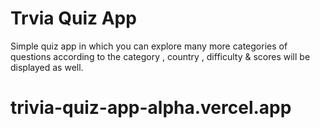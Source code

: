 # Trvia Quiz App

Simple quiz app in which you can explore many more categories of questions according to the category , country , difficulty & scores will be displayed as well.

# trivia-quiz-app-alpha.vercel.app


